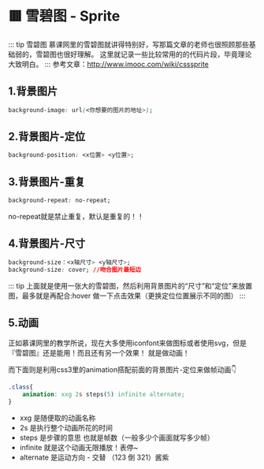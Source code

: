 # 🟥 雪碧图 - Sprite

::: tip 雪碧图
慕课网里的雪碧图就讲得特别好，写那篇文章的老师也很照顾那些基础弱的，雪碧图也很好理解。
这里就记录一些比较常用的的代码片段，毕竟理论大致明白。
::: 
参考文章：http://www.imooc.com/wiki/csssprite
## 1.背景图片
```css
background-image: url(<你想要的图片的地址>);
```
## 2.背景图片-定位
```css
background-position: <x位置> <y位置>;
```

## 3.背景图片-重复
```css
background-repeat: no-repeat;
```
no-repeat就是禁止重复，默认是重复的！！
## 4.背景图片-尺寸
```css
background-size：<x轴尺寸> <y轴尺寸>;
background-size: cover; //吻合图片最短边
```
::: tip
上面就是使用一张大的雪碧图，然后利用背景图片的“尺寸”和“定位”来放置图，最多就是再配合:hover 做一下点击效果（更换定位位置展示不同的图）
:::

## 5.动画

正如慕课网里的教学所说，现在大多使用iconfont来做图标或者使用svg，但是『雪碧图』还是能用！而且还有另一个效果！ 就是做动画！

而下面则是利用css3里的animation搭配前面的背景图片-定位来做帧动画👇
```css
.class{
    animation: xxg 2s steps(5) infinite alternate;
}
```
- xxg 是随便取的动画名称
- 2s 是执行整个动画所花的时间
- steps 是步骤的意思 也就是帧数（一般多少个画面就写多少帧）
- infinite 就是这个动画无限播放！表停~
- alternate 是运动方向 - 交替 （123 倒 321）酱紫